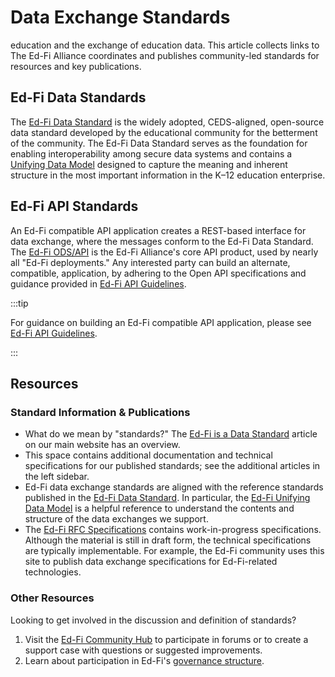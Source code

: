 # Data Exchange Standards

education and the exchange of education data. This article collects links to
The Ed-Fi Alliance coordinates and publishes community-led standards for
resources and key publications.

## Ed-Fi Data Standards

The [Ed-Fi Data Standard](/reference/data-exchange/data-standard/) is the widely
adopted, CEDS-aligned, open-source data standard developed by the educational
community for the betterment of the community. The Ed-Fi Data Standard serves as
the foundation for enabling interoperability among secure data systems and
contains a [Unifying Data Model](./udm/readme.md) designed to capture the
meaning and inherent structure in the most important information in the K–12
education enterprise.

## Ed-Fi API Standards

An Ed-Fi compatible API application creates a REST-based interface for data
exchange, where the messages conform to the Ed-Fi Data Standard. The [Ed-Fi
ODS/API](/reference/ods-api) is the Ed-Fi Alliance's core API product, used by
nearly all "Ed-Fi deployments." Any interested party can build an alternate,
compatible, application, by adhering to the Open API specifications and guidance
provided in [Ed-Fi API Guidelines](./api-guidelines/readme.md).

:::tip

For guidance on building an Ed-Fi compatible API application, please see [Ed-Fi
API Guidelines](./api-guidelines/).

:::

## Resources

### Standard Information & Publications

* What do we mean by "standards?" The [Ed-Fi is a Data
  Standard](https://www.ed-fi.org/ed-fi-data-standard/) article on our main
  website has an overview.
* This space contains additional documentation and technical specifications for
  our published standards; see the additional articles in the left sidebar.
* Ed-Fi data exchange standards are aligned with the reference standards
  published in the [Ed-Fi Data Standard](/reference/data-exchange/data-standards.md). In particular,
  the [Ed-Fi Unifying Data Model](./udm/readme.md) is a helpful reference
  to understand the contents and structure of the data exchanges we support.
* The [Ed-Fi RFC Specifications](./rfc/readme.md) contains work-in-progress
  specifications. Although the material is still in draft form, the technical
  specifications are typically implementable. For example, the Ed-Fi community
  uses this site to publish data exchange specifications for Ed-Fi-related
  technologies.

### Other Resources

Looking to get involved in the discussion and definition of standards?

1. Visit the [Ed-Fi Community Hub](https://community.ed-fi.org) to participate
   in forums or to create a support case with questions or suggested improvements.
2. Learn about participation in Ed-Fi's [governance
   structure](https://edfi.atlassian.net/wiki/spaces/GOV/overview).

